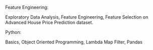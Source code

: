
Feature Engineering:

Exploratory Data Analysis, Feature Engineering, Feature Selection on Advanced House Price Prediction dataset.


Python:

Basics, Object Oriented Programming, Lambda Map Filter, Pandas


